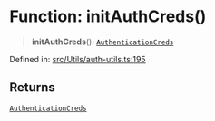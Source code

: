 # Function: initAuthCreds()

> **initAuthCreds**(): [`AuthenticationCreds`](../type-aliases/AuthenticationCreds.md)

Defined in: [src/Utils/auth-utils.ts:195](https://github.com/Fokusdotid/Baileys/blob/eb819228f591f9a29a091aefc3a8c91a38d77089/src/Utils/auth-utils.ts#L195)

## Returns

[`AuthenticationCreds`](../type-aliases/AuthenticationCreds.md)
